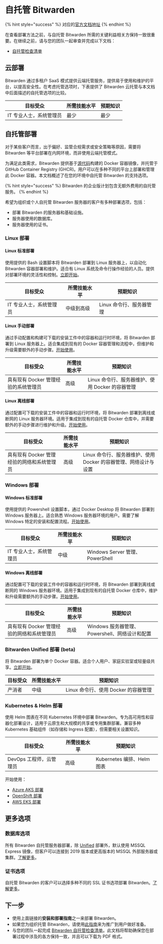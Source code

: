 # 自托管 Bitwarden

{% hint style="success" %}
对应的[官方文档地址](https://bitwarden.com/help/self-host-bitwarden/)
{% endhint %}

在查看部署方法之前，与自托管 Bitwarden 所需的关键利益相关方保持一致很重要。在继续之前，请与您的团队一起审查并完成以下文档：

* [自托管检查清单](self-host-setup-checklist.md)

## 云部署 <a href="#cloud-deployment" id="cloud-deployment"></a>

Bitwarden 通过多租户 SaaS 模式提供云端托管服务，提供易于使用和维护的平台，以提高安全性。在考虑托管选项时，下表提供了 Bitwarden 云托管与本文档中后面描述的自托管选项的比较。

| 目标受众          | 所需技能水平 | 预期知识 |
| ------------- | ------ | ---- |
| IT 专业人士，系统管理员 | 最少     | 最少   |

## 自托管部署 <a href="#self-host-deployment" id="self-host-deployment"></a>

对于某些客户而言，出于偏好、监管合规需求或安全策略等原因，需要将 Bitwarden 等平台部署在内网环境，而非使用云端托管模式。

为满足此类需求，Bitwarden 提供基于[源代码](../../security/compliance-audits-and-certifications.md#open-source-codebase)构建的 Docker 容器镜像，并托管于 GitHub Container Registry (GHCR)。用户可以在多种不同的平台上部署和管理此 Docker 容器。本文档概述了在您的环境中自托管 Bitwarden 的支持选项。

{% hint style="success" %}
Bitwarden 的企业版计划包含无额外费用的自托管服务。
{% endhint %}

希望为组织或个人自托管 Bitwarden 服务器的客户有多种部署选项，包括：

* 部署 Bitwarden 的服务器和基础设施。
* 服务器使用的数据库。
* 服务器使用的证书。

### Linux 部署 <a href="#linux-deployment" id="linux-deployment"></a>

#### Linux 标准部署 <a href="#linux-standard-deployment" id="linux-standard-deployment"></a>

使用提供的 Bash 设置脚本将 Bitwarden 部署到 Linux 服务器上，以自动化 Bitwarden 容器部署和维护。适合有 Linux 系统及命令行操作经验的人员。提供对部署环境的灵活性和控制。[立即开始](../deploy-and-configure/docker/linux-standard-deployment.md)。

| 目标受众          | 所需技能水平 | 预期知识            |
| ------------- | ------ | --------------- |
| IT 专业人士，系统管理员 | 中级到高级  | Linux 命令行、服务器管理 |

#### Linux 手动部署 <a href="#linux-manual-deployment" id="linux-manual-deployment"></a>

通过手动配置和构建可下载的安装工件中的容器和运行时环境，将 Bitwarden 部署到 Linux 服务器上。适合集成到现有的 Docker 容器管理和流程中，但维护和升级需要额外的手动步骤。[开始使用](../deploy-and-configure/docker/linux-standard-deployment-1.md)。

| 目标受众                   | 所需技能水平 | 预期知识                            |
| ---------------------- | ------ | ------------------------------- |
| 具有现有 Docker 管理经验的系统管理员 | 高级     | Linux 命令行、服务器维护、使用 Docker 的容器管理 |

#### Linux 离线部署 <a href="#linux-offline-deployment" id="linux-offline-deployment"></a>

通过配置可下载的安装工件中的容器和运行时环境，将 Bitwarden 部署到离线或断网的 Linux 服务器环境。适用于集成到现有的自托管 Docker 仓库中，并需要额外的手动步骤进行维护和升级。[开始使用](../deploy-and-configure/docker/linux-offline-deployment.md)。

| 目标受众                      | 所需技能水平 | 预期知识                                    |
| ------------------------- | ------ | --------------------------------------- |
| 具有现有 Docker 管理经验的网络和系统管理员 | 高级     | Linux 命令行、服务器维护、使用 Docker 的容器管理、网络设计与设置 |

### Windows 部署 <a href="#windows-deployment" id="windows-deployment"></a>

#### Windows 标准部署 <a href="#windows-standard-deployment" id="windows-standard-deployment"></a>

使用提供的 Powershell 设置脚本，通过 Docker Desktop 将 Bitwarden 部署到 Windows 服务器上。适合熟悉 Windows 服务器环境的用户。需要了解 Windows 特定的安装和配置流程。[开始使用](../deploy-and-configure/docker/windows-standard-deployment.md)。

| 目标受众          | 所需技能水平 | 预期知识                         |
| ------------- | ------ | ---------------------------- |
| IT 专业人士，系统管理员 | 中级     | Windows Server 管理、PowerShell |

#### Windows 离线部署 <a href="#windows-offline-deployment" id="windows-offline-deployment"></a>

通过配置可下载的安装工件中的容器和运行时环境，将 Bitwarden 部署到离线或断网的 Windows 服务器环境。适用于集成到现有的自托管 Docker 仓库中，维护和升级需要额外的手动步骤。[开始使用](../deploy-and-configure/docker/windows-offline-deployment.md)。

| 目标受众                      | 所需技能水平 | 预期知识                             |
| ------------------------- | ------ | -------------------------------- |
| 具有现有 Docker 管理经验的网络和系统管理员 | 高级     | Windows 服务器管理、Powershell、网络设计和配置 |

### Bitwarden Unified 部署 (beta) <a href="#bitwarden-unified-deployment" id="bitwarden-unified-deployment"></a>

将 Bitwarden 部署为单个 Docker 容器。适合个人用户、家庭实验室或轻量级共享。[立即开始](../deploy-and-configure/docker/unified-deployment-beta.md)。

| 目标受众 | 所需技能水平 | 预期知识                      |
| ---- | ------ | ------------------------- |
| 产消者  | 中级     | Linux 命令行、使用 Docker 的容器管理 |

### Kubernetes & Helm 部署 <a href="#kubernetes-and-helm-deployments" id="kubernetes-and-helm-deployments"></a>

使用 Helm 图表在不同 Kubernetes 环境中部署 Bitwarden。专为高可用性和容器化部署设计，适用于云原生和大规模的共享或专用集群部署。兼容多种 Kubernetes 基础组件（如存储和 Ingress 配置），但需要相关设置知识。

| 目标受众            | 所需技能水平 | 预期知识                  |
| --------------- | ------ | --------------------- |
| DevOps 工程师，云管理员 | 高级     | Kubernetes 编排、Helm 图表 |

开始使用：

* [Azure AKS 部署](../deploy-and-configure/helm/azure-aks-deployment.md)
* [OpenShift 部署](../deploy-and-configure/helm/openshift-deployment.md)
* [AWS EKS 部署](../deploy-and-configure/helm/aws-eks-deployment.md)

## 更多选项 <a href="#further-options" id="further-options"></a>

### 数据库选项 <a href="#database-options" id="database-options"></a>

所有 Bitwarden 自托管服务器部署，除 [Unified](../deploy-and-configure/docker/unified-deployment-beta.md) 部署外，默认使用 MSSQL Express 镜像，但客户可以连接到 2019 版本或更高版本的 MSSQL 外部服务器或集群。[了解更多](../deploy-and-configure/configuration-options/database-options.md)。

### 证书选项 <a href="#certificate-options" id="certificate-options"></a>

自托管 Bitwarden 的客户可以选择多种不同的 SSL 证书选项部署 Bitwarden。[了解更多](../deploy-and-configure/configuration-options/certificate-options.md)。

## 下一步 <a href="#next-steps" id="next-steps"></a>

* 使用上面链接的**安装和部署指南**之一来部署 Bitwarden。
* 如果您为组织托管 Bitwarden，请使用[此指南](self-host-an-organization.md)来为推广到用户做好准备。
* 与您的团队一起完成 [Bitwarden 自托管检查清单](self-host-setup-checklist.md)。此文档将帮助确保您在部署过程中涉及的各方保持一致，并且可以下载为 PDF 格式。
